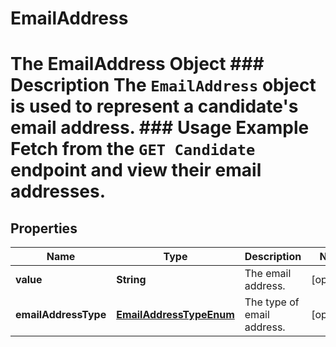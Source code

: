 

# EmailAddress

# The EmailAddress Object ### Description The `EmailAddress` object is used to represent a candidate's email address.  ### Usage Example Fetch from the `GET Candidate` endpoint and view their email addresses.

## Properties

Name | Type | Description | Notes
------------ | ------------- | ------------- | -------------
**value** | **String** | The email address. |  [optional]
**emailAddressType** | [**EmailAddressTypeEnum**](EmailAddressTypeEnum.md) | The type of email address. |  [optional]



